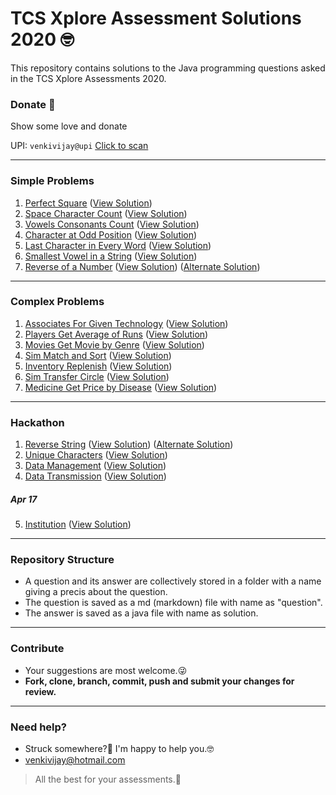 # TCS Xplore Assessment Solutions 2020 🤓
This repository contains solutions to the Java programming questions asked in the TCS Xplore Assessments 2020.
### Donate 💙
Show some love and donate

UPI: `venkivijay@upi` [Click to scan](https://user-images.githubusercontent.com/30868354/78326173-5385a380-7597-11ea-942a-af28e2343dd4.jpeg)
***

### Simple Problems
1. [Perfect Square](https://github.com/venkivijay/Java-Solutions-TCS-Xplore-Protracted-Assessment/blob/master/Perfect_Square/Question.md) ([View Solution](https://github.com/venkivijay/Java-Solutions-TCS-Xplore-Protracted-Assessment/blob/master/Perfect_Square/Solution.java))
2. [Space Character Count](https://github.com/venkivijay/Java-Solutions-TCS-Xplore-Protracted-Assessment/blob/master/Space_Character_Count/Question.md) ([View Solution](https://github.com/venkivijay/Java-Solutions-TCS-Xplore-Protracted-Assessment/blob/master/Space_Character_Count/Solution.java))
3. [Vowels Consonants Count](https://github.com/venkivijay/Java-Solutions-TCS-Xplore-Protracted-Assessment/blob/master/Vowels_Consonants_Count/Question.md) ([View Solution](https://github.com/venkivijay/Java-Solutions-TCS-Xplore-Protracted-Assessment/blob/master/Vowels_Consonants_Count/Solution.java))
4. [Character at Odd Position](https://github.com/venkivijay/Java-Solutions-TCS-Xplore-Protracted-Assessment/blob/master/Character_At_Odd_Position/Question.md) ([View Solution](https://github.com/venkivijay/Java-Solutions-TCS-Xplore-Protracted-Assessment/blob/master/Character_At_Odd_Position/Solution.java))
5. [Last Character in Every Word](https://github.com/venkivijay/Java-Solutions-TCS-Xplore-Protracted-Assessment/blob/master/Last_Character_In_Every_Word/Question.md) ([View Solution](https://github.com/venkivijay/Java-Solutions-TCS-Xplore-Protracted-Assessment/blob/master/Last_Character_In_Every_Word/Solution.java))
6. [Smallest Vowel in a String](https://github.com/venkivijay/Java-Solutions-TCS-Xplore-Protracted-Assessment/blob/master/Smallest_Vowel_in_a_String/Question.md) ([View Solution](https://github.com/venkivijay/Java-Solutions-TCS-Xplore-Protracted-Assessment/blob/master/Smallest_Vowel_in_a_String/Solution.java))
7. [Reverse of a Number](https://github.com/venkivijay/Java-Solutions-TCS-Xplore-Proctored-Assessment/blob/master/Reverse_Number/Question.md) ([View Solution](https://github.com/venkivijay/Java-Solutions-TCS-Xplore-Proctored-Assessment/blob/master/Reverse_Number/Solution1.java)) ([Alternate Solution](https://github.com/venkivijay/Java-Solutions-TCS-Xplore-Proctored-Assessment/blob/master/Reverse_Number/Solution2.java))

***

### Complex Problems
1. [Associates For Given Technology](https://github.com/venkivijay/Java-Solutions-TCS-Xplore-Protracted-Assessment/blob/master/Associate_For_Given_Technology/Question.md) ([View Solution](https://github.com/venkivijay/Java-Solutions-TCS-Xplore-Protracted-Assessment/blob/master/Associate_For_Given_Technology/Solution.java))
2. [Players Get Average of Runs](https://github.com/venkivijay/Java-Solutions-TCS-Xplore-Protracted-Assessment/blob/master/Player_Get_Average_of_Runs/Question.md) ([View Solution](https://github.com/venkivijay/Java-Solutions-TCS-Xplore-Protracted-Assessment/blob/master/Player_Get_Average_of_Runs/Solution.java))
3. [Movies Get Movie by Genre](https://github.com/venkivijay/Java-Solutions-TCS-Xplore-Protracted-Assessment/blob/master/Movie_Get_Movie_By_Genre/Question.md) ([View Solution](https://github.com/venkivijay/Java-Solutions-TCS-Xplore-Protracted-Assessment/blob/master/Movie_Get_Movie_By_Genre/Solution.java))
4. [Sim Match and Sort](https://github.com/venkivijay/Java-Solutions-TCS-Xplore-Protracted-Assessment/blob/master/Sim_Match_And_Sort/Question.md) ([View Solution](https://github.com/venkivijay/Java-Solutions-TCS-Xplore-Protracted-Assessment/blob/master/Sim_Match_And_Sort/Solution.java))
5. [Inventory Replenish](https://github.com/venkivijay/Java-Solutions-TCS-Xplore-Protracted-Assessment/blob/master/Inventory_Replenish/Question.md) ([View Solution](https://github.com/venkivijay/Java-Solutions-TCS-Xplore-Protracted-Assessment/blob/master/Inventory_Replenish/Solution.java))
6. [Sim Transfer Circle](https://github.com/venkivijay/Java-Solutions-TCS-Xplore-Protracted-Assessment/blob/master/Sim_Transfer_Circle/Question.md) ([View Solution](https://github.com/venkivijay/Java-Solutions-TCS-Xplore-Protracted-Assessment/blob/master/Sim_Transfer_Circle/Solution.java))
7. [Medicine Get Price by Disease](https://github.com/venkivijay/Java-Solutions-TCS-Xplore-Proctored-Assessment/blob/master/Medicine_Get_Price_by_Disease/Question.md) ([View Solution](https://github.com/venkivijay/Java-Solutions-TCS-Xplore-Proctored-Assessment/blob/master/Medicine_Get_Price_by_Disease/Solution.java))

*****
### Hackathon
1. [Reverse String](https://github.com/venkivijay/Java-Solutions-TCS-Xplore-Proctored-Assessment/blob/master/Reverse_String/Question.md) ([View Solution](https://github.com/venkivijay/Java-Solutions-TCS-Xplore-Proctored-Assessment/blob/master/Reverse_String/Solution1.java)) ([Alternate Solution](https://github.com/venkivijay/Java-Solutions-TCS-Xplore-Proctored-Assessment/blob/master/Reverse_String/Solution2.java))
2. [Unique Characters](https://github.com/venkivijay/Java-Solutions-TCS-Xplore-Proctored-Assessment/blob/master/Unique_Characters/Question.md) ([View Solution](https://github.com/venkivijay/Java-Solutions-TCS-Xplore-Proctored-Assessment/blob/master/Unique_Characters/Solution.java))
3. [Data Management](https://github.com/venkivijay/Java-Solutions-TCS-Xplore-Proctored-Assessment/blob/master/Device_Management/Question.md) ([View Solution](https://github.com/venkivijay/Java-Solutions-TCS-Xplore-Proctored-Assessment/blob/master/Device_Management/Solution.java))
4. [Data Transmission](https://github.com/venkivijay/Java-Solutions-TCS-Xplore-Proctored-Assessment/blob/master/Data_Transmission/Question.md) ([View Solution](https://github.com/venkivijay/Java-Solutions-TCS-Xplore-Proctored-Assessment/blob/master/Data_Transmission/Solution.java))
##### Apr 17
5. [Institution](https://github.com/venkivijay/Java-Solutions-TCS-Xplore-Proctored-Assessment/blob/master/Institution/Question.md) ([View Solution](https://github.com/venkivijay/Java-Solutions-TCS-Xplore-Proctored-Assessment/blob/master/Institution/Solution.java))


*****
### Repository Structure
  - A question and its answer are collectively stored in a folder with a name giving a precis about the question.
  - The question is saved as a md (markdown) file with name as "question".
  - The answer is saved as a java file with name as solution.

***********

### Contribute
  - Your suggestions are most welcome.😜
  - **Fork, clone, branch, commit, push and submit your changes for review.**

***********

### Need help?
  - Struck somewhere?🤔 I'm happy to help you.🤓
  - <venkivijay@hotmail.com>
> All the best for your assessments.💯
